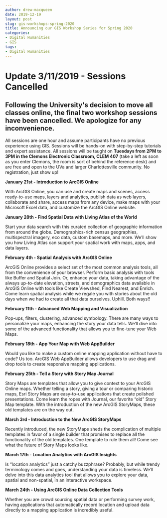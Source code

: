 ```yaml
---
author: drew-macqueen
date: 2019-12-19
layout: post
slug: gis-workshops-spring-2020
title: Announcing our GIS Workshop Series for Spring 2020
categories:
- Digital Humanities
- GIS
tags:
- Digital Humanities
---
```


# Update 3/11/2019 - Sessions Cancelled 
## Following the University's decision to move all classes online, the final two workshop sessions have been cancelled. We apologize for any inconvenience.

All sessions are one hour and assume participants have no previous experience using GIS. Sessions will be hands-on with step-by-step tutorials and expert assistance. All sessions will be taught on **Tuesdays from 2PM to 3PM in the Clemons Electronic Classroom, CLEM 407** (take a left as soon as you enter Clemons, the room is sort of behind the reference desk) and are free and open to the UVa and larger Charlottesville community. No registration, just show up!

**January 21st - Introduction to ArcGIS Online**

With ArcGIS Online, you can use and create maps and scenes, access ready-to-use maps, layers and analytics, publish data as web layers, collaborate and share, access maps from any device, make maps with your Microsoft Excel data, and customize the ArcGIS Online website.

**January 28th - Find Spatial Data with Living Atlas of the World**

Start your data search with this curated collection of geographic information from around the globe. Demographics-rich census geographies, multispectral imagery, eco data, custom basemaps, and more. We’ll show you how Living Atlas can support your spatial work with maps, apps, and data layers.

**February 4th - Spatial Analysis with ArcGIS Online**

ArcGIS Online provides a select set of the most common analysis tools, all from the convenience of your browser. Perform basic analysis with tools like Buffer and Spatial Join. Or, enhance your data, taking advantage of the always up-to-date elevation, streets, and demographics data available in ArcGIS Online with tools like Create Viewshed, Find Nearest, and Enrich. Come learn spatial analysis while we regale you with stories about the old days when we had to create all that data ourselves. Uphill. Both ways!! 

**February 11th - Advanced Web Mapping and Visualization**

Pop-ups, filters, clustering, advanced symbology. There are many ways to personalize your maps, enhancing the story your data tells. We’ll dive into some of the advanced functionality that allows you to fine-tune your Web Maps.

**February 18th - App Your Map with Web AppBuilder**

Would you like to make a custom online mapping application without have to code?  Us too.  ArcGIS Web AppBuilder allows developers to use drag and drop tools to create responsive mapping applications.  

**February 25th - Tell a Story with Story Map Journal**

Story Maps are templates that allow you to give context to your ArcGIS Online maps.  Whether telling a story, giving a tour or comparing historic maps, Esri Story Maps are easy-to-use applications that create polished presentations. Come learn the ropes with Journal, our favorite “old” Story Map template. With the introduction of the new ArcGIS StoryMaps, these old templates are on the way out.

**March 3rd - Introduction to the New ArcGIS StoryMaps**

Recently introduced, the new StoryMaps sheds the complication of multiple templates in favor of a single builder that promises to replace all the functionality of the old templates. One template to rule them all! Come see what the future of Story Maps looks like. 

**March 17th - Location Analytics with ArcGIS Insights**

Is “location analytics” just a catchy buzzphrase? Probably, but while trendy terminology comes and goes, understanding your data is timeless. We’ll delve into this data analytics tool that allows you to explore your data, spatial and non-spatial, in an interactive workspace. 

**March 24th - Using ArcGIS Online Data Collection Tools**

Whether you are crowd sourcing spatial data or performing survey work, having applications that automatically record location and upload data directly to a mapping application is incredibly useful.  

